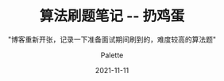---
layout:   post
title:    "算法刷题笔记 -- 扔鸡蛋"
subtitle: " \"博客重新开张，记录一下准备面试期间刷到的，难度较高的算法题\""
date:     2021-11-11
author:   "Palette"
header-img: "img/park1.jpeg"
catalog: true
tags:
    - LeetCode
    - Algorithm
---